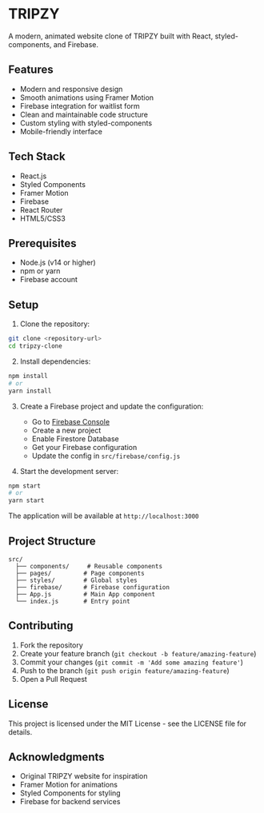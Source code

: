 # TRIPZY

A modern, animated website clone of TRIPZY built with React, styled-components, and Firebase.

## Features

- Modern and responsive design
- Smooth animations using Framer Motion
- Firebase integration for waitlist form
- Clean and maintainable code structure
- Custom styling with styled-components
- Mobile-friendly interface

## Tech Stack

- React.js
- Styled Components
- Framer Motion
- Firebase
- React Router
- HTML5/CSS3

## Prerequisites

- Node.js (v14 or higher)
- npm or yarn
- Firebase account

## Setup

1. Clone the repository:
```bash
git clone <repository-url>
cd tripzy-clone
```

2. Install dependencies:
```bash
npm install
# or
yarn install
```

3. Create a Firebase project and update the configuration:
   - Go to [Firebase Console](https://console.firebase.google.com/)
   - Create a new project
   - Enable Firestore Database
   - Get your Firebase configuration
   - Update the config in `src/firebase/config.js`

4. Start the development server:
```bash
npm start
# or
yarn start
```

The application will be available at `http://localhost:3000`

## Project Structure

```
src/
  ├── components/     # Reusable components
  ├── pages/         # Page components
  ├── styles/        # Global styles
  ├── firebase/      # Firebase configuration
  ├── App.js         # Main App component
  └── index.js       # Entry point
```

## Contributing

1. Fork the repository
2. Create your feature branch (`git checkout -b feature/amazing-feature`)
3. Commit your changes (`git commit -m 'Add some amazing feature'`)
4. Push to the branch (`git push origin feature/amazing-feature`)
5. Open a Pull Request

## License

This project is licensed under the MIT License - see the LICENSE file for details.

## Acknowledgments

- Original TRIPZY website for inspiration
- Framer Motion for animations
- Styled Components for styling
- Firebase for backend services 
